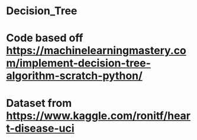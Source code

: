 # Decision_Tree

# Code based off https://machinelearningmastery.com/implement-decision-tree-algorithm-scratch-python/
# Dataset from https://www.kaggle.com/ronitf/heart-disease-uci
